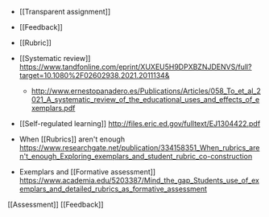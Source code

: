 - [[Transparent assignment]]
- [[Feedback]]
- [[Rubric]]

- [[Systematic review]] https://www.tandfonline.com/eprint/XUXEU5H9DPXBZNJDENVS/full?target=10.1080%2F02602938.2021.2011134&
	-  http://www.ernestopanadero.es/Publications/Articles/058_To_et_al_2021_A_systematic_review_of_the_educational_uses_and_effects_of_exemplars.pdf

- [[Self-regulated learning]] http://files.eric.ed.gov/fulltext/EJ1304422.pdf

- When [[Rubrics]] aren't enough https://www.researchgate.net/publication/334158351_When_rubrics_aren't_enough_Exploring_exemplars_and_student_rubric_co-construction

- Exemplars and [[Formative assessment]] https://www.academia.edu/5203387/Mind_the_gap_Students_use_of_exemplars_and_detailed_rubrics_as_formative_assessment

[[Assessment]] [[Feedback]]
